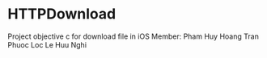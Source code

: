 # HTTPDownload
Project objective c for download file in iOS
Member:
Pham Huy Hoang
Tran Phuoc Loc
Le Huu Nghi
